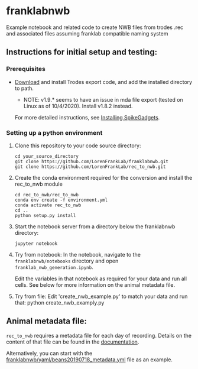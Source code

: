# franklabnwb

Example notebook and related code to create NWB files from trodes .rec and associated files assuming franklab
compatible naming system

## Instructions for initial setup and testing: 

### Prerequisites

- [Download](https://bitbucket.org/mkarlsso/trodes/downloads/) and install Trodes export code, and add the installed directory to path.

    - NOTE: v1.9.* seems to have an issue in mda file export (tested on Linux as of 10/4/2020). Install v1.8.2 instead.

    For more detailed instructions, see [Installing SpikeGadgets](installing_spikegadgets.md).



### Setting up a python environment

1. Clone this repository to your code source directory:
    
    ```
    cd your_source_directory
    git clone https://github.com/LorenFrankLab/franklabnwb.git
    git clone https://github.com/LorenFrankLab/rec_to_nwb.git
    ```

2. Create the conda environment required for the conversion and install the rec_to_nwb module

    ```
    cd rec_to_nwb/rec_to_nwb
    conda env create -f environment.yml
    conda activate rec_to_nwb
    cd ..
    python setup.py install
    ```

3. Start the notebook server from a directory below the franklabnwb directory:

    ```
    jupyter notebook
    ```

4. Try from notebook: 
    In the notebook, navigate to the `franklabnwb/notebooks` directory and open
    `franklab_nwb_generation.ipynb`.

     Edit the variables in that notebook as required for your data and run all cells. See below for more
    information on the animal metadata file.

5. Try from file:
    Edit 'create_nwb_example.py' to match your data and run that:
    python create_nwb_examply.py


## Animal metadata file:

`rec_to_nwb` requires a metadata file for each day of recording. Details on the content of that file can
be found in the
[documentation](https://novelaneuro.github.io/rec_to_nwb-docs/README.html#how-to-use-it).

Alternatively, you can start with the [franklabnwb/yaml/beans20190718_metadata.yml](yaml/beans20190718_metadata.yml) file as an example.
